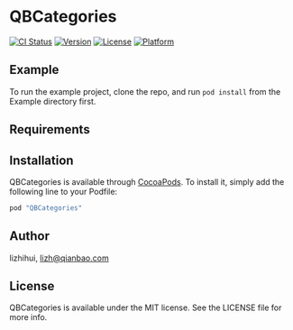 # QBCategories

[![CI Status](http://img.shields.io/travis/lizhihui/QBCategories.svg?style=flat)](https://travis-ci.org/lizhihui/QBCategories)
[![Version](https://img.shields.io/cocoapods/v/QBCategories.svg?style=flat)](http://cocoapods.org/pods/QBCategories)
[![License](https://img.shields.io/cocoapods/l/QBCategories.svg?style=flat)](http://cocoapods.org/pods/QBCategories)
[![Platform](https://img.shields.io/cocoapods/p/QBCategories.svg?style=flat)](http://cocoapods.org/pods/QBCategories)

## Example

To run the example project, clone the repo, and run `pod install` from the Example directory first.

## Requirements

## Installation

QBCategories is available through [CocoaPods](http://cocoapods.org). To install
it, simply add the following line to your Podfile:

```ruby
pod "QBCategories"
```

## Author

lizhihui, lizh@qianbao.com

## License

QBCategories is available under the MIT license. See the LICENSE file for more info.
